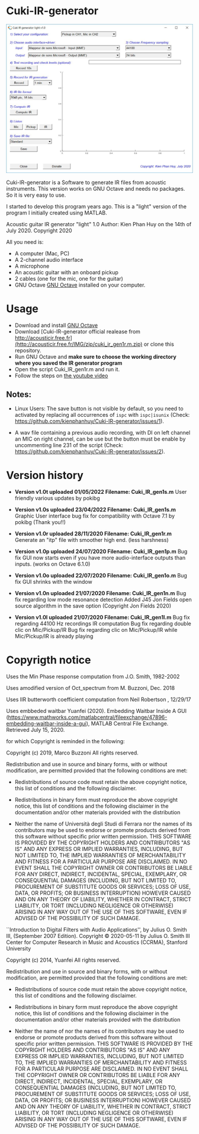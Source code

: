 # Cuki-IR-generator

![Cuki-IR-generator Screenshot](screenshots/screenshot.jpg)

Cuki-IR-generator is a Software to generate IR files from acoustic instruments. This version works on GNU Octave and needs no packages. So it is very easy to use.

I started to develop this program years ago. This is a "light" version of the program I initially created using MATLAB.

Acoustic guitar IR generator "light" 1.0
Author: Kien Phan Huy on the 14th of July 2020. Copyright 2020

All you need is:
* A computer (Mac, PC)
* A 2-channel audio interface
* A microphone
* An acoustic guitar with an onboard pickup
* 2 cables (one for the mic, one for the guitar)
* GNU Octave [GNU Octave](https://www.gnu.org/software/octave/download) installed on your computer.

# Usage

* Download and install [GNU Octave](https://www.gnu.org/software/octave/download)
*  Download [Cuki-IR-generator official realease from http://acousticir.free.fr](http://acousticir.free.fr/IMG/zip/cuki_ir_gen1r.m.zip) or clone this repository.
* Run GNU Octave and **make sure to choose the working directory where you saved the IR generator program**
* Open the script Cuki_IR_gen1r.m and run it.
* Follow the steps on [the youtube video](https://youtu.be/5-6pklunzkI)

## Notes:

* Linux Users: The save button is not visible by default, so you need to activated by replacing all occurrences of `ispc` with `ispc|isunix` (Check: https://github.com/kienphanhuy/Cuki-IR-generator/issues/1).

* A wav file containing a previous audio recording, with DI on left channel an MIC on right channel, can be use but the button must be enable by uncommenting line 231 of the script (Check: https://github.com/kienphanhuy/Cuki-IR-generator/issues/2).


# Version history


* **Version v1.0t uploaded 01/05/2022
Filename: Cuki_IR_gen1s.m**
User friendly various updates by pokibg

* **Version v1.0s uploaded 23/04/2022
Filename: Cuki_IR_gen1s.m**
Graphic User interface bug fix for compatibility with Octave 7.1 by pokibg (Thank you!!)

* **Version v1.0r uploaded 28/11/2020
Filename: Cuki_IR_gen1r.m**
Generate an "itp" file with smoother high end. (less harshness)

* **Version v1.0p uploaded 24/07/2020
Filename: Cuki_IR_gen1p.m**
Bug fix GUI now starts even if you have more audio-interface outputs than inputs. (works on Octave 6.1.0)

* **Version v1.0o uploaded 22/07/2020
Filename: Cuki_IR_gen1o.m**
Bug fix GUI shrinks with the window

* **Version v1.0n uploaded 21/07/2020
Filename: Cuki_IR_gen1n.m**
Bug fix regarding low mode resonance detection
Added J45 Jon Fields open source algorithm in the save option (Copyright Jon Fields 2020)

* **Version v1.0l uploaded 21/07/2020
Filename: Cuki_IR_gen1l.m**
Bug fix regarding 44100 Hz recordings IR computation
Bug fix regarding double clic on Mic/Pickup/IR
Bug fix regarding clic on Mic/Pickup/IR while Mic/Pickup/IR is already playing


# Copyrigth notice

Uses the Min Phase response computation from J.O. Smith, 1982-2002

Uses amodified version of Oct_spectrum from M. Buzzoni, Dec. 2018

Uses IIR butterworth coefficient computation from Neil Robertson , 12/29/17

Uses embbeded waitbar Yuanfei (2020). Embedding Waitbar Inside A GUI (https://www.mathworks.com/matlabcentral/fileexchange/47896-embedding-waitbar-inside-a-gui), MATLAB Central File Exchange. Retrieved July 15, 2020. 

for which Copyright is reminded in the following:

Copyright (c) 2019, Marco Buzzoni
All rights reserved.

Redistribution and use in source and binary forms, with or without
modification, are permitted provided that the following conditions are met:

* Redistributions of source code must retain the above copyright notice, this
  list of conditions and the following disclaimer.

* Redistributions in binary form must reproduce the above copyright notice,
  this list of conditions and the following disclaimer in the documentation
  and/or other materials provided with the distribution
* Neither the name of Università degli Studi di Ferrara nor the names of its
  contributors may be used to endorse or promote products derived from this
  software without specific prior written permission.
THIS SOFTWARE IS PROVIDED BY THE COPYRIGHT HOLDERS AND CONTRIBUTORS "AS IS"
AND ANY EXPRESS OR IMPLIED WARRANTIES, INCLUDING, BUT NOT LIMITED TO, THE
IMPLIED WARRANTIES OF MERCHANTABILITY AND FITNESS FOR A PARTICULAR PURPOSE ARE
DISCLAIMED. IN NO EVENT SHALL THE COPYRIGHT OWNER OR CONTRIBUTORS BE LIABLE
FOR ANY DIRECT, INDIRECT, INCIDENTAL, SPECIAL, EXEMPLARY, OR CONSEQUENTIAL
DAMAGES (INCLUDING, BUT NOT LIMITED TO, PROCUREMENT OF SUBSTITUTE GOODS OR
SERVICES; LOSS OF USE, DATA, OR PROFITS; OR BUSINESS INTERRUPTION) HOWEVER
CAUSED AND ON ANY THEORY OF LIABILITY, WHETHER IN CONTRACT, STRICT LIABILITY,
OR TORT (INCLUDING NEGLIGENCE OR OTHERWISE) ARISING IN ANY WAY OUT OF THE USE
OF THIS SOFTWARE, EVEN IF ADVISED OF THE POSSIBILITY OF SUCH DAMAGE.


``Introduction to Digital Filters with Audio Applications'', by Julius O. Smith III, (September 2007 Edition).
Copyright © 2020-05-11 by Julius O. Smith III
Center for Computer Research in Music and Acoustics (CCRMA),   Stanford University

Copyright (c) 2014, Yuanfei
All rights reserved.

Redistribution and use in source and binary forms, with or without
modification, are permitted provided that the following conditions are met:

* Redistributions of source code must retain the above copyright notice, this
  list of conditions and the following disclaimer.

* Redistributions in binary form must reproduce the above copyright notice,
  this list of conditions and the following disclaimer in the documentation
  and/or other materials provided with the distribution
* Neither the name of  nor the names of its
  contributors may be used to endorse or promote products derived from this
  software without specific prior written permission.
THIS SOFTWARE IS PROVIDED BY THE COPYRIGHT HOLDERS AND CONTRIBUTORS "AS IS"
AND ANY EXPRESS OR IMPLIED WARRANTIES, INCLUDING, BUT NOT LIMITED TO, THE
IMPLIED WARRANTIES OF MERCHANTABILITY AND FITNESS FOR A PARTICULAR PURPOSE ARE
DISCLAIMED. IN NO EVENT SHALL THE COPYRIGHT OWNER OR CONTRIBUTORS BE LIABLE
FOR ANY DIRECT, INDIRECT, INCIDENTAL, SPECIAL, EXEMPLARY, OR CONSEQUENTIAL
DAMAGES (INCLUDING, BUT NOT LIMITED TO, PROCUREMENT OF SUBSTITUTE GOODS OR
SERVICES; LOSS OF USE, DATA, OR PROFITS; OR BUSINESS INTERRUPTION) HOWEVER
CAUSED AND ON ANY THEORY OF LIABILITY, WHETHER IN CONTRACT, STRICT LIABILITY,
OR TORT (INCLUDING NEGLIGENCE OR OTHERWISE) ARISING IN ANY WAY OUT OF THE USE
OF THIS SOFTWARE, EVEN IF ADVISED OF THE POSSIBILITY OF SUCH DAMAGE.
